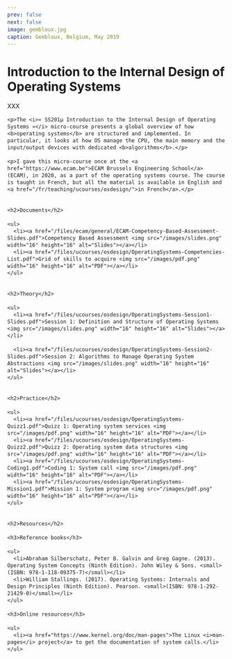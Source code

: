 ```yaml
---
prev: false
next: false
image: gembloux.jpg
caption: Gembloux, Belgium, May 2019
---
```


# Introduction to the Internal Design of Operating Systems

XXX

    <p>The <i>« SS201µ Introduction to the Internal Design of Operating Systems »</i> micro-course presents a global overview of how <b>operating systems</b> are structured and implemented. In particular, it looks at how OS manage the CPU, the main memory and the input/output devices with dedicated <b>algorithms</b>.</p>

    <p>I gave this micro-course once at the <a href="https://www.ecam.be">ECAM Brussels Engineering School</a> (ECAM), in 2020, as a part of the operating systems course. The course is taught in French, but all the material is available in English and <a href="/fr/teaching/ucourses/osdesign/">in French</a>.</p>


    <h2>Documents</h2>

    <ul>
      <li><a href="/files/ecam/general/ECAM-Competency-Based-Assessment-Slides.pdf">Competency Based Assessment <img src="/images/slides.png" width="16" height="16" alt="Slides"></a></li>
      <li><a href="/files/ucourses/osdesign/OperatingSystems-Competencies-List.pdf">Grid of skills to acquire <img src="/images/pdf.png" width="16" height="16" alt="PDF"></a></li>
    </ul>


    <h2>Theory</h2>

    <ul>
      <li><a href="/files/ucourses/osdesign/OperatingSystems-Session1-Slides.pdf">Session 1: Definition and Structure of Operating Systems <img src="/images/slides.png" width="16" height="16" alt="Slides"></a></li>

      <li><a href="/files/ucourses/osdesign/OperatingSystems-Session2-Slides.pdf">Session 2: Algorithms to Manage Operating System Abstractions <img src="/images/slides.png" width="16" height="16" alt="Slides"></a></li>
    </ul>


    <h2>Practice</h2>

    <ul>
      <li><a href="/files/ucourses/osdesign/OperatingSystems-Quizz1.pdf">Quizz 1: Operating system services <img src="/images/pdf.png" width="16" height="16" alt="PDF"></a></li>
      <li><a href="/files/ucourses/osdesign/OperatingSystems-Quizz2.pdf">Quizz 2: Operating system data structures <img src="/images/pdf.png" width="16" height="16" alt="PDF"></a></li>
      <li><a href="/files/ucourses/osdesign/OperatingSystems-Coding1.pdf">Coding 1: System call <img src="/images/pdf.png" width="16" height="16" alt="PDF"></a></li>
      <li><a href="/files/ucourses/osdesign/OperatingSystems-Mission1.pdf">Mission 1: System program <img src="/images/pdf.png" width="16" height="16" alt="PDF"></a></li>
    </ul>


    <h2>Resources</h2>

    <h3>Reference books</h3>

    <ul>
      <li>Abraham Silberschatz, Peter B. Galvin and Greg Gagne. (2013). Operating System Concepts (Ninth Edition). John Wiley & Sons. <small>(ISBN: 978-1-118-09375-7)</small></li>
      <li>William Stallings. (2017). Operating Systems: Internals and Design Principles (Ninth Edition). Pearson. <small>(ISBN: 978-1-292-21429-0)</small></li>
    </ul>

    <h3>Online resources</h3>

    <ul>
      <li><a href="https://www.kernel.org/doc/man-pages">The Linux <i>man-pages</i> project</a> to get the documentation of system calls.</li>
    </ul>
